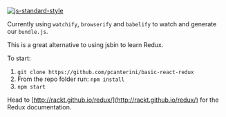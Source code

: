 [![js-standard-style](https://img.shields.io/badge/code%20style-standard-brightgreen.svg?style=flat)](http://standardjs.com/)

Currently using `watchify`, `browserify` and `babelify` to watch and generate our `bundle.js`.

This is a great alternative to using jsbin to learn Redux.

To start:

1. `git clone https://github.com/pcanterini/basic-react-redux`
2. From the repo folder run:
   `npm install`
3. `npm start`

Head to [http://rackt.github.io/redux/](http://rackt.github.io/redux/) for the Redux documentation.
